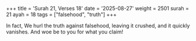 +++
title = 'Surah 21, Verses 18'
date = '2025-08-27'
weight = 2501
surah = 21
ayah = 18
tags = ["falsehood", "truth"]
+++

In fact, We hurl the truth against falsehood, leaving it crushed, and it quickly vanishes. And woe be to you for what you claim!